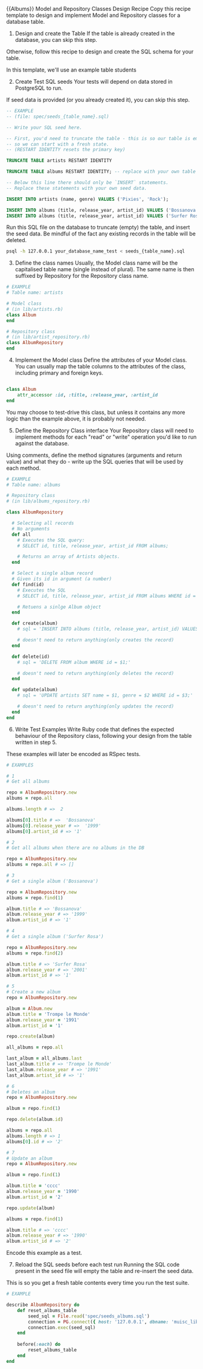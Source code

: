 {{Albums}} Model and Repository Classes Design Recipe
Copy this recipe template to design and implement Model and Repository classes for a database table.

1. Design and create the Table
If the table is already created in the database, you can skip this step.

Otherwise, follow this recipe to design and create the SQL schema for your table.

In this template, we'll use an example table students

2. Create Test SQL seeds
Your tests will depend on data stored in PostgreSQL to run.

If seed data is provided (or you already created it), you can skip this step.
 
 ```sql
-- EXAMPLE
-- (file: spec/seeds_{table_name}.sql)

-- Write your SQL seed here. 

-- First, you'd need to truncate the table - this is so our table is emptied between each test run,
-- so we can start with a fresh state.
-- (RESTART IDENTITY resets the primary key)

TRUNCATE TABLE artists RESTART IDENTITY

TRUNCATE TABLE albums RESTART IDENTITY; -- replace with your own table name.

-- Below this line there should only be `INSERT` statements.
-- Replace these statements with your own seed data.

INSERT INTO artists (name, genre) VALUES ('Pixies', 'Rock');

INSERT INTO albums (title, release_year, artist_id) VALUES ('Bossanova', '1999', '1');
INSERT INTO albums (title, release_year, artist_id) VALUES ('Surfer Rosa', '2001', '1');
```

Run this SQL file on the database to truncate (empty) the table, and insert the seed data. Be mindful of the fact any existing records in the table will be deleted.

```bash
psql -h 127.0.0.1 your_database_name_test < seeds_{table_name}.sql
```
3. Define the class names
Usually, the Model class name will be the capitalised table name (single instead of plural). The same name is then suffixed by Repository for the Repository class name.

```ruby
# EXAMPLE
# Table name: artists

# Model class
# (in lib/artists.rb)
class Album
end

# Repository class
# (in lib/artist_repository.rb)
class AlbumRepository
end
```

4. Implement the Model class
Define the attributes of your Model class. You can usually map the table columns to the attributes of the class, including primary and foreign keys.

```ruby

class Album
    attr_accessor :id, :title, :release_year, :artist_id
end
```

You may choose to test-drive this class, but unless it contains any more logic than the example above, it is probably not needed.

5. Define the Repository Class interface
Your Repository class will need to implement methods for each "read" or "write" operation you'd like to run against the database.

Using comments, define the method signatures (arguments and return value) and what they do - write up the SQL queries that will be used by each method.

```ruby
# EXAMPLE
# Table name: albums

# Repository class
# (in lib/albums_repository.rb)

class AlbumRepository

  # Selecting all records
  # No arguments
  def all
    # Executes the SQL query:
    # SELECT id, title, release_year, artist_id FROM albums;

    # Returns an array of Artists objects.
  end

  # Select a single album record
  # Given its id in argument (a number)
  def find(id)
    # Executes the SQL
    # SELECT id, title, release_year, artist_id FROM albums WHERE id = $1;

    # Retuens a sinlge Album object
  end

  def create(album)
    # sql = 'INSERT INTO albums (title, release_year, artist_id) VALUES ($1, $2);'

    # doesn't need to return anything(only creates the record)
  end

  def delete(id)
    # sql = 'DELETE FROM album WHERE id = $1;'

    # doesn't need to return anything(only deletes the record)
  end

  def update(album)
    # sql = 'UPDATE artists SET name = $1, genre = $2 WHERE id = $3;'

    # doesn't need to return anything(only updates the record)
  end
end
```

6. Write Test Examples
Write Ruby code that defines the expected behaviour of the Repository class, following your design from the table written in step 5.

These examples will later be encoded as RSpec tests.

```ruby
# EXAMPLES

# 1
# Get all albums

repo = AlbumRepository.new
albums = repo.all

albums.length # =>  2

albums[0].title # =>  'Bossanova'
albums[0].release_year # =>  '1999'
albums[0].artist_id # => '1'

# 2
# Get all albums when there are no albums in the DB

repo = AlbumRepository.new
albums = repo.all # => []

# 3 
# Get a single album ('Bossanova')

repo = AlbumRepository.new
albums = repo.find(1)

album.title # => 'Bossanova'
album.release_year # => '1999'
album.artist_id # => '1'

# 4 
# Get a single album ('Surfer Rosa')

repo = AlbumRepository.new
albums = repo.find(2)

album.title # => 'Surfer Rosa'
album.release_year # => '2001'
album.artist_id # => '1'

# 5
# Create a new album
repo = AlbumRepository.new

album = Album.new
album.title = 'Trompe le Monde'
album.release_year = '1991'
album.artist_id = '1'

repo.create(album)

all_albums = repo.all

last_album = all_albums.last
last_album.title # => 'Trompe le Monde'
last_album.release_year # => '1991'
last_album.artist_id # => '1'

# 6
# Deletes an album
repo = AlbumRepository.new

album = repo.find(1)

repo.delete(album.id)

albums = repo.all
albums.length # => 1
albums[0].id # => '2'

# 7
# Update an album
repo = AlbumRepository.new

album = repo.find(1)

album.title = 'cccc'
album.release_year = '1990'
album.artist_id = '2'

repo.update(album)

albums = repo.find(1)

album.title # => 'cccc'
album.release_year # => '1990'
album.artist_id # => '2'

```

Encode this example as a test.

7. Reload the SQL seeds before each test run
Running the SQL code present in the seed file will empty the table and re-insert the seed data.

This is so you get a fresh table contents every time you run the test suite.

```ruby
# EXAMPLE

describe AlbumRepository do
    def reset_albums_table
        seed_sql = File.read('spec/seeds_albums.sql')
        connection = PG.connect({ host: '127.0.0.1', dbname: 'muisc_library_test' })
        connection.exec(seed_sql)
    end
    
    before(:each) do 
        reset_albums_table
    end
end
```